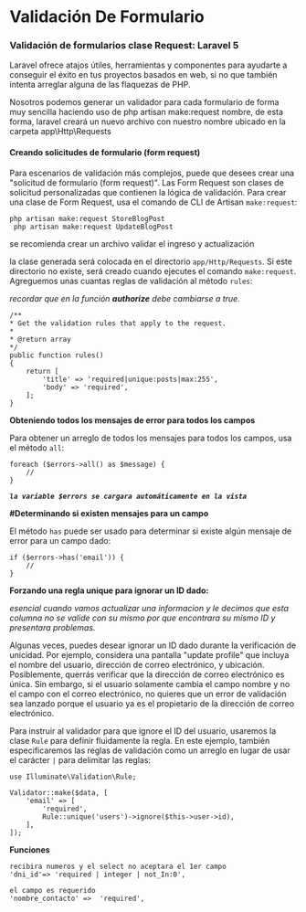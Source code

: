 # Validación De  Formulario

### Validación de formularios clase Request: Laravel 5

Laravel ofrece atajos útiles, herramientas y componentes para ayudarte a conseguir el éxito en tus proyectos basados en web, si no que también intenta arreglar alguna de las flaquezas de PHP.

Nosotros podemos generar un validador para cada formulario de forma muy sencilla haciendo uso de php artisan make:request nombre, de esta forma, laravel creará un nuevo archivo con nuestro nombre ubicado en la carpeta app\Http\Requests



#### Creando solicitudes de formulario \(form request\) <a id="creando-solicitudes-de-formulario-form-request"></a>

Para escenarios de validación más complejos, puede que desees crear una "solicitud de formulario \(form request\)". Las Form Request son clases de solicitud personalizadas que contienen la lógica de validación. Para crear una clase de Form Request, usa el comando de CLI de Artisan `make:request`:

```text
php artisan make:request StoreBlogPost
 php artisan make:request UpdateBlogPost
```

se recomienda crear un archivo validar el ingreso y actualización 

la clase generada será colocada en el directorio `app/Http/Requests`. Si este directorio no existe, será creado cuando ejecutes el comando `make:request`. Agreguemos unas cuantas reglas de validación al método `rules`:



_recordar que en la función **authorize** debe cambiarse a true._

```text
/**
* Get the validation rules that apply to the request.
*
* @return array
*/
public function rules()
{
    return [
        'title' => 'required|unique:posts|max:255',
        'body' => 'required',
    ];
}
```



**Obteniendo todos los mensajes de error para todos los campos**

Para obtener un arreglo de todos los mensajes para todos los campos, usa el método `all`:

```text
foreach ($errors->all() as $message) {
    //
}
```

_**`la variable $errors se cargara automáticamente en la vista`**_ 

**\#Determinando si existen mensajes para un campo**

El método `has` puede ser usado para determinar si existe algún mensaje de error para un campo dado:

```text
if ($errors->has('email')) {
    //
}
```



**Forzando una regla unique para ignorar un ID dado:**

_esencial cuando vamos actualizar una informacion y le decimos que esta columna no se valide con su mismo  por que encontrara su mismo ID  y presentara problemas._

Algunas veces, puedes desear ignorar un ID dado durante la verificación de unicidad. Por ejemplo, considera una pantalla "update profile" que incluya el nombre del usuario, dirección de correo electrónico, y ubicación. Posiblemente, querrás verificar que la dirección de correo electrónico es única. Sin embargo, si el usuario solamente cambia el campo nombre y no el campo con el correo electrónico, no quieres que un error de validación sea lanzado porque el usuario ya es el propietario de la dirección de correo electrónico.

Para instruir al validador para que ignore el ID del usuario, usaremos la clase `Rule` para definir fluidamente la regla. En este ejemplo, también especificaremos las reglas de validación como un arreglo en lugar de usar el carácter `|` para delimitar las reglas:

```text
use Illuminate\Validation\Rule;

Validator::make($data, [
    'email' => [
        'required',
        Rule::unique('users')->ignore($this->user->id),
    ],
]);
```

**Funciones** 

```
recibira numeros y el select no aceptara el 1er campo
'dni_id'=> 'required | integer | not_In:0', 

el campo es requerido
'nombre_contacto' =>  'required',


```


